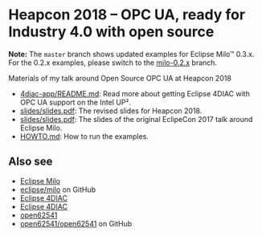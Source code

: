 # Heapcon 2018 – OPC UA, ready for Industry 4.0 with open source

**Note:** The `master` branch shows updated examples for Eclipse Milo™ 0.3.x.
For the 0.2.x examples, please switch to the [milo-0.2.x](https://github.com/ctron/milo-ece2017/tree/milo-0.2x)  branch.

Materials of my talk around Open Source OPC UA at Heapcon 2018

* [4diac-app/README.md](4diac-app/README.md): Read more about getting Eclipse 4DIAC with OPC UA support on the Intel UP².
* [slides/slides.pdf](slides/slides.pdf): The revised slides for Heapcon 2018.
* [slides/slides.pdf](slides/slides.pdf): The slides of the original EclipeCon 2017 talk around Eclipse Milo.
* [HOWTO.md](HOWTO.md): How to run the examples.

## Also see

* [Eclipse Milo](https://eclipse.org/milo)
* [eclipse/milo](https://github.com/eclipse/milo) on GitHub
* [Eclipse 4DIAC](https://eclipse.org/4diac)
* [Eclipse 4DIAC](https://eclipse.org/4diac)
* [open62541](https://open62541.org/)
* [open62541/open62541](https://github.com/open62541/open62541) on GitHub
